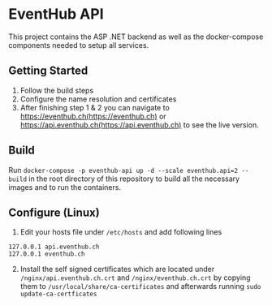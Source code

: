 # EventHub API 
This project contains the ASP .NET backend as well as the docker-compose components needed to setup all services.

## Getting Started
1.	Follow the build steps
2.	Configure the name resolution and certificates
3.	After finishing step 1 & 2 you can navigate to https://eventhub.ch(https://eventhub.ch)  or  https://api.eventhub.ch(https://api.eventhub.ch)  to see the live version. 

## Build
Run `docker-compose -p eventhub-api up -d --scale eventhub.api=2 --build` in the root directory of this repository to build all the necessary images and to run the containers. 

## Configure (Linux)
1. Edit your hosts file under `/etc/hosts` and add following lines
```
127.0.0.1 api.eventhub.ch 
127.0.0.1 eventhub.ch
```
2. Install the self signed certificates which are located under `/nginx/api.eventhub.ch.crt` and `/nginx/eventhub.ch.crt` by copying them to `/usr/local/share/ca-certificates` and afterwards running `sudo update-ca-certficates`
